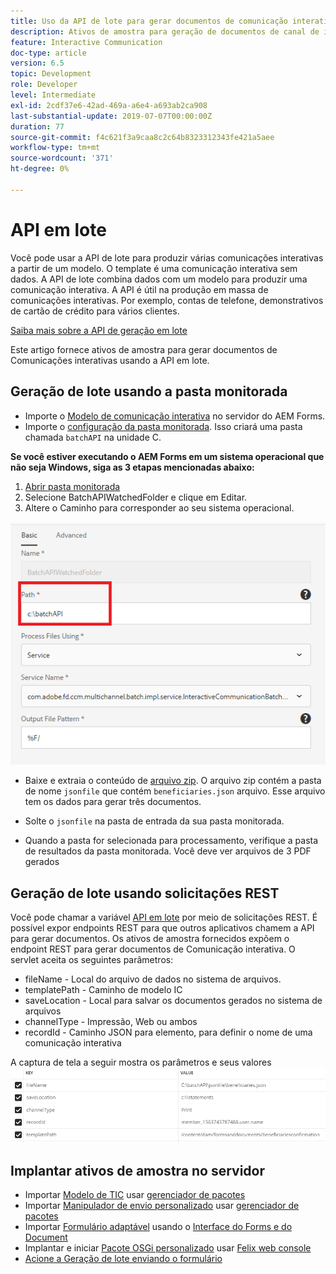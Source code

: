 ```yaml
---
title: Uso da API de lote para gerar documentos de comunicação interativa
description: Ativos de amostra para geração de documentos de canal de impressão usando a API em lote
feature: Interactive Communication
doc-type: article
version: 6.5
topic: Development
role: Developer
level: Intermediate
exl-id: 2cdf37e6-42ad-469a-a6e4-a693ab2ca908
last-substantial-update: 2019-07-07T00:00:00Z
duration: 77
source-git-commit: f4c621f3a9caa8c2c64b8323312343fe421a5aee
workflow-type: tm+mt
source-wordcount: '371'
ht-degree: 0%

---
```


# API em lote

Você pode usar a API de lote para produzir várias comunicações interativas a partir de um modelo. O template é uma comunicação interativa sem dados. A API de lote combina dados com um modelo para produzir uma comunicação interativa. A API é útil na produção em massa de comunicações interativas. Por exemplo, contas de telefone, demonstrativos de cartão de crédito para vários clientes.

[Saiba mais sobre a API de geração em lote](https://experienceleague.adobe.com/docs/experience-manager-65/forms/interactive-communications/generate-multiple-interactive-communication-using-batch-api.html)

Este artigo fornece ativos de amostra para gerar documentos de Comunicações interativas usando a API em lote.

## Geração de lote usando a pasta monitorada

* Importe o [Modelo de comunicação interativa](assets/Beneficiaries-confirmation.zip) no servidor do AEM Forms.
* Importe o [configuração da pasta monitorada](assets/batch-generation-api.zip). Isso criará uma pasta chamada `batchAPI` na unidade C.

**Se você estiver executando o AEM Forms em um sistema operacional que não seja Windows, siga as 3 etapas mencionadas abaixo:**

1. [Abrir pasta monitorada](http://localhost:4502/libs/fd/core/WatchfolderUI/content/UI.html)
2. Selecione BatchAPIWatchedFolder e clique em Editar.
3. Altere o Caminho para corresponder ao seu sistema operacional.

![caminho](assets/watched-folder-batch-api-basic.PNG)

* Baixe e extraia o conteúdo de [arquivo zip](assets/jsonfile.zip). O arquivo zip contém a pasta de nome `jsonfile` que contém `beneficiaries.json` arquivo. Esse arquivo tem os dados para gerar três documentos.

* Solte o `jsonfile` na pasta de entrada da sua pasta monitorada.
* Quando a pasta for selecionada para processamento, verifique a pasta de resultados da pasta monitorada. Você deve ver arquivos de 3 PDF gerados

## Geração de lote usando solicitações REST

Você pode chamar a variável [API em lote](https://helpx.adobe.com/experience-manager/6-5/forms/javadocs/index.html) por meio de solicitações REST. É possível expor endpoints REST para que outros aplicativos chamem a API para gerar documentos.
Os ativos de amostra fornecidos expõem o endpoint REST para gerar documentos de Comunicação interativa. O servlet aceita os seguintes parâmetros:

* fileName - Local do arquivo de dados no sistema de arquivos.
* templatePath - Caminho de modelo IC
* saveLocation - Local para salvar os documentos gerados no sistema de arquivos
* channelType - Impressão, Web ou ambos
* recordId - Caminho JSON para elemento, para definir o nome de uma comunicação interativa

A captura de tela a seguir mostra os parâmetros e seus valores
![solicitação de exemplo](assets/generate-ic-batch-servlet.PNG)

## Implantar ativos de amostra no servidor

* Importar [Modelo de TIC](assets/ICTemplate.zip) usar [gerenciador de pacotes](http://localhost:4502/crx/packmgr/index.jsp)
* Importar [Manipulador de envio personalizado](assets/BatchAPICustomSubmit.zip) usar [gerenciador de pacotes](http://localhost:4502/crx/packmgr/index.jsp)
* Importar [Formulário adaptável](assets/BatchGenerationAPIAF.zip) usando o [Interface do Forms e do Document](http://localhost:4502/aem/forms.html/content/dam/formsanddocuments)
* Implantar e iniciar [Pacote OSGi personalizado](assets/batchgenerationapi.batchgenerationapi.core-1.0-SNAPSHOT.jar) usar [Felix web console](http://localhost:4502/system/console/bundles)
* [Acione a Geração de lote enviando o formulário](http://localhost:4502/content/dam/formsanddocuments/batchgenerationapi/jcr:content?wcmmode=disabled)
